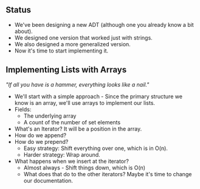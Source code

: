 Status
------

* We've been designing a new ADT (although one you already know a bit about).
* We designed one version that worked just with strings.
* We also designed a more generalized version.
* Now it's time to start implementing it.

Implementing Lists with Arrays
------------------------------

_"If all you have is a hammer, everything looks like a nail."_

* We'll start with a simple approach - Since the primary structure we know
  is an array, we'll use arrays to implement our lists.
* Fields:
    * The underlying array
    * A count of the number of set elements
* What's an Iterator?  It will be a position in the array.
* How do we append?
* How do we prepend?
    * Easy strategy: Shift everything over one, which is in O(n).
    * Harder strategy: Wrap around.
* What happens when we insert at the iterator?
    * Almost always - Shift things down, which is O(n)
    * What does that do to the other iterators?  Maybe it's time to change
      our documentation.
